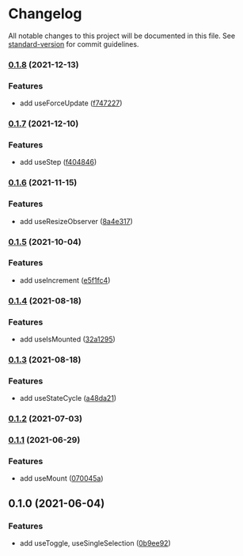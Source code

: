 # Changelog

All notable changes to this project will be documented in this file. See [standard-version](https://github.com/conventional-changelog/standard-version) for commit guidelines.

### [0.1.8](https://github.com/BlackGlory/extra-react-hooks/compare/v0.1.7...v0.1.8) (2021-12-13)


### Features

* add useForceUpdate ([f747227](https://github.com/BlackGlory/extra-react-hooks/commit/f747227c02c5bb2f0a0f1889de1c022bc9ca1e4d))

### [0.1.7](https://github.com/BlackGlory/extra-react-hooks/compare/v0.1.6...v0.1.7) (2021-12-10)


### Features

* add useStep ([f404846](https://github.com/BlackGlory/extra-react-hooks/commit/f4048462cc254499d7fd06cd51e16e98acd978ca))

### [0.1.6](https://github.com/BlackGlory/extra-react-hooks/compare/v0.1.5...v0.1.6) (2021-11-15)


### Features

* add useResizeObserver ([8a4e317](https://github.com/BlackGlory/extra-react-hooks/commit/8a4e317921387fa26e768796e52c8fe44e9b347e))

### [0.1.5](https://github.com/BlackGlory/extra-react-hooks/compare/v0.1.4...v0.1.5) (2021-10-04)


### Features

* add useIncrement ([e5f1fc4](https://github.com/BlackGlory/extra-react-hooks/commit/e5f1fc442a2c69aa490fed873cc21fe4ad9ff76b))

### [0.1.4](https://github.com/BlackGlory/extra-react-hooks/compare/v0.1.3...v0.1.4) (2021-08-18)


### Features

* add useIsMounted ([32a1295](https://github.com/BlackGlory/extra-react-hooks/commit/32a12951aab92ae5734f4caddf45021e2bbed793))

### [0.1.3](https://github.com/BlackGlory/extra-react-hooks/compare/v0.1.2...v0.1.3) (2021-08-18)


### Features

* add useStateCycle ([a48da21](https://github.com/BlackGlory/extra-react-hooks/commit/a48da211f364688daa63a0bd5406fa2f2c61eba7))

### [0.1.2](https://github.com/BlackGlory/extra-react-hooks/compare/v0.1.1...v0.1.2) (2021-07-03)

### [0.1.1](https://github.com/BlackGlory/extra-react-hooks/compare/v0.1.0...v0.1.1) (2021-06-29)


### Features

* add useMount ([070045a](https://github.com/BlackGlory/extra-react-hooks/commit/070045ac0f209712eadd0f4e79c1328d20745b04))

## 0.1.0 (2021-06-04)


### Features

* add useToggle, useSingleSelection ([0b9ee92](https://github.com/BlackGlory/extra-react-hooks/commit/0b9ee92597a230989b51b7242f529f0a36590d1f))
